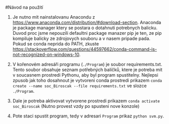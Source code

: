 #Návod na použití

1. Je nutno mit nainstalovanu Anacondu z
https://www.anaconda.com/distribution/#download-section.
Anaconda je package manager ktery se postara
o dotahnuti potrebnych balicku. Duvod proc jsme nepouzili
defaultni package manazer pip je ten, ze 
pip kompiluje balicky ze zdrojovych souboru
a v nasem pripade pada. Pokud se conda neprida do 
PATH, zkuste https://stackoverflow.com/questions/44597662/conda-command-is-not-recognized-on-windows-10.

2. V kořenovém adresáři programu (`./Program`)
je soubor requirements.txt. Tento soubor obsahuje seznam
potřebných balíčků, ktere je potreba mit
v soucasnem prostredi Pythonu, aby byl program spustitelny.
Nejlepsi zpusob jak toho dosahnout je vytvoreni 
conda prostredi prikazem
`conda create --name soc_Biroscak --file requirements.txt`
ve slozce `./Program`.

3. Dale je potreba aktivovat vytvorene
prostredi prikazem `conda activate soc_Biroscak`
(Nutno provest vzdy po spusteni nove konzole)

4. Pote staci spustit program, tedy v adresari `Program` 
prikaz `python svm.py`.




